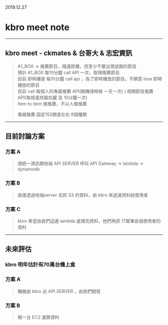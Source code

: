 2019.12.27 
# kbro meet note
----  
## kbro meet - ckmates & 台哥大 & 志宏資訊 

>  A1_BOX -> 推薦節目，隨選即播，但至少不要出現過期的節目 <br>
> 預計 A1_BOX 每10分鐘 call API 一次，取得推薦節目 <br>
> 目前 即時播放 每10分鐘 call api ，為了即時播放的節目，不願意 lose 即時播放的節目 <br>
> 目前 call 每個人的專屬推薦 API(開機得時候 一天一次) / 相關節目推薦 API(每按遙控器右鍵 及 10分鐘一次) <br>
> item to item 做推薦，不以人做推薦 <br> 

> 專屬推薦 固定152頻道左右  6個種類 <br>

----
## 目前討論方案

### 方案 A
> 請統一資訊開地端 API SERVER 呼叫 API Gateway -> lambda -> dynamodb  

### 方案 B
> 直接透過地端server 去抓 S3 的資料，由 kbro 來過濾資料給使用者

### 方案 C
> kbro 希望由我們這邊 lambda 處理完資料，他們再抓 17萬筆各個使用者的資料
----

## 未來評估
### kbro 明年估計有70萬台機上盒

### 方案 A
> 機器由 kbro 出 API SERVER ，由我們開發

### 方案 B
> 開一台 EC2 運算資料  


